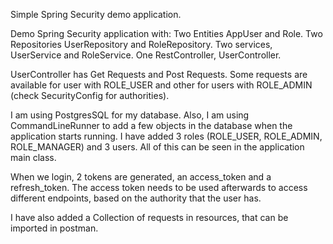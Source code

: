 Simple Spring Security demo application.

Demo Spring Security application with:
Two Entities AppUser and Role.
Two Repositories UserRepository and RoleRepository. 
Two services, UserService and RoleService.
One RestController, UserController.

UserController has Get Requests and Post Requests.
Some requests are available for user with ROLE_USER and other for users
with ROLE_ADMIN (check SecurityConfig for authorities).

I am using PostgresSQL for my database. Also, I am using
CommandLineRunner to add a few objects in the database when the application 
starts running.
I have added 3 roles (ROLE_USER, ROLE_ADMIN, ROLE_MANAGER) and 3 users.
All of this can be seen in the application main class.

When we login, 2 tokens are generated, an access_token and a refresh_token.
The access token needs to be used afterwards to access different endpoints, based on the
authority that the user has.

I have also added a Collection of requests in resources, that can be imported in postman.







